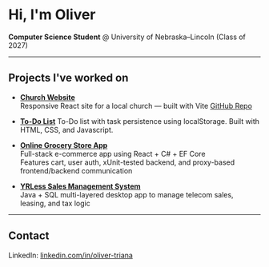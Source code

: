 # Hi, I'm Oliver

**Computer Science Student** @ University of Nebraska–Lincoln (Class of 2027)  

---

## Projects I've worked on

- [**Church Website**](https://templobautista.net/)  
  Responsive React site for a local church — built with Vite
  [GitHub Repo](https://github.com/OL1V3S/church_site)

- [**To-Do List**](https://ol1v3s.github.io/todo_list/)
  To-Do list with task persistence using localStorage. Built with HTML, CSS, and Javascript.

- [**Online Grocery Store App**](https://github.com/OL1V3S/361_Project)  
  Full-stack e-commerce app using React + C# + EF Core  
  Features cart, user auth, xUnit-tested backend, and proxy-based frontend/backend communication

- [**YRLess Sales Management System**](https://github.com/OL1V3S/156_project)  
  Java + SQL multi-layered desktop app to manage telecom sales, leasing, and tax logic

---

## Contact

LinkedIn: [linkedin.com/in/oliver-triana](https://www.linkedin.com/in/oliver-triana/) 


